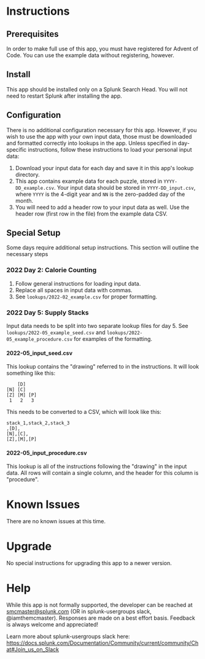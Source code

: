 # Instructions

## Prerequisites

In order to make full use of this app, you must have registered for Advent of Code. You can use the
example data without registering, however.

## Install

This app should be installed only on a Splunk Search Head. You will not need to restart Splunk after installing the app.

## Configuration

There is no additional configuration necessary for this app. However, if you wish to use the app with
your own input data, those must be downloaded and formatted correctly into lookups in the app. Unless specified in day-specific instructions, follow these instructions to load your personal input data:

1. Download your input data for each day and save it in this app's lookup directory.
2. This app contains example data for each puzzle, stored in `YYYY-DD_example.csv`. Your input data should be
   stored in `YYYY-DD_input.csv`, where `YYYY` is the 4-digit year and `NN` is the zero-padded day of the month.
3. You will need to add a header row to your input data as well. Use the header row (first row in the file)
   from the example data CSV.

## Special Setup

Some days require additional setup instructions. This section will outline the necessary steps

### 2022 Day 2: Calorie Counting

1. Follow general instructions for loading input data.
2. Replace all spaces in input data with commas.
3. See `lookups/2022-02_example.csv` for proper formatting.

### 2022 Day 5: Supply Stacks

Input data needs to be split into two separate lookup files for day 5. See `lookups/2022-05_example_seed.csv`
and `lookups/2022-05_example_procedure.csv` for examples of the formatting.

#### 2022-05_input_seed.csv

This lookup contains the "drawing" referred to in the instructions. It will look something like this:

```
    [D]
[N] [C]
[Z] [M] [P]
 1   2   3
```

This needs to be converted to a CSV, which will look like this:

```
stack_1,stack_2,stack_3
,[D],
[N],[C],
[Z],[M],[P]
```

#### 2022-05_input_procedure.csv

This lookup is all of the instructions following the "drawing" in the input data. All rows will contain
a single column, and the header for this column is "procedure".

# Known Issues

There are no known issues at this time.

# Upgrade

No special instructions for upgrading this app to a newer version.

# Help

While this app is not formally supported, the developer can be reached at smcmaster@splunk.com (OR in splunk-usergroups slack, @iamthemcmaster). Responses are made on a best effort basis. Feedback is always welcome and appreciated!

Learn more about splunk-usergroups slack here: https://docs.splunk.com/Documentation/Community/current/community/Chat#Join_us_on_Slack
